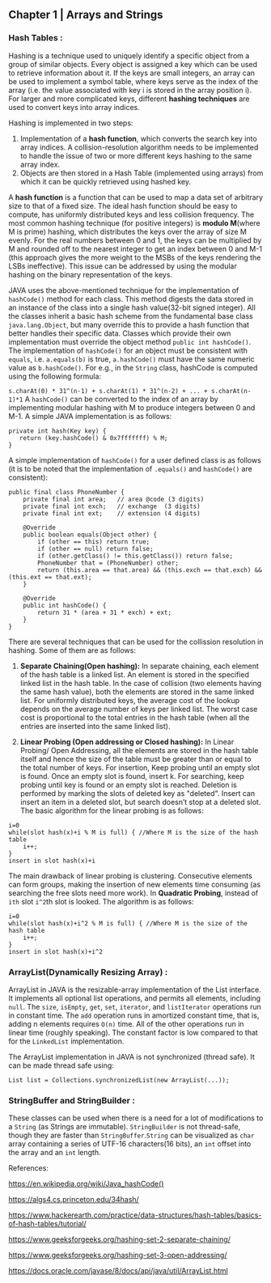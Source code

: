 ## Chapter 1 | Arrays and Strings
### Hash Tables :
Hashing is a technique used to uniquely identify a specific object from a group of similar objects. Every object is assigned 
a key which can be used to retrieve information about it. If the keys are small integers, an array can be used to implement 
a symbol table, where keys serve as the index of the array (i.e. the value associated with key i is stored in the array 
position i). For larger and more complicated keys, different **hashing techniques** are used to convert keys into array indices.

Hashing is implemented in two steps:
1. Implementation of a **hash function**, which converts the search key into array indices. A collision-resolution algorithm
needs to be implemented to handle the issue of two or more different keys hashing to the same array index.
2. Objects are then stored in a Hash Table (implemented using arrays) from which it can be quickly retrieved using hashed key.

A **hash function** is a function that can be used to map a data set of arbitrary size to that of a fixed size. 
The ideal hash function should be easy to compute, has uniformly distributed keys and less collision frequency. The most common hashing technique (for positive integers) is **modulo M**(where M is prime) hashing, which distributes the keys over the array of size M evenly. For the real numbers between 0 and 1, the keys can be multiplied by M and rounded off to the nearest integer to get an index between 0 and M-1 (this approach gives the more weight to the MSBs of the keys rendering the LSBs ineffective). This issue can be addressed by using the modular hashing on the binary representation of the keys.

JAVA uses the above-mentioned technique for the implementation of `hashCode()` method for each class. This method digests the data stored in an instance of the class into a single hash value(32-bit signed integer). All the classes inherit a basic hash scheme from the fundamental base class `java.lang.Object`, but many override this to provide a hash function that better handles their specific data. Classes which provide their own implementation must override the object method `public int hashCode()`. The implementation of `hashCode()` for an object must be consistent with `equals`, i.e. `a.equals(b)` is true, `a.hashCode()` must have the same numeric value as `b.hashCode()`. For e.g., in the `String` class, hashCode is computed using the following formula:

`s.charAt(0) * 31^(n-1) + s.charAt(1) * 31^(n-2) + ... + s.charAt(n-1)*1`
A `hashCode()` can be converted to the index of an array by implementing modular hashing with M to produce integers between 0 and M-1. A simple JAVA implementation is as follows:
```
private int hash(Key key) {
   return (key.hashCode() & 0x7fffffff) % M;
}
```
A simple implementation of `hashCode()` for a user defined class is as follows (it is to be noted that the implementation of `.equals()` and `hashCode()` are consistent):

```
public final class PhoneNumber {
    private final int area;   // area @code (3 digits)
    private final int exch;   // exchange  (3 digits)
    private final int ext;    // extension (4 digits)
    
    @Override
    public boolean equals(Object other) {
        if (other == this) return true;
        if (other == null) return false;
        if (other.getClass() != this.getClass()) return false;
        PhoneNumber that = (PhoneNumber) other;
        return (this.area == that.area) && (this.exch == that.exch) && (this.ext == that.ext);
    }
    
    @Override
    public int hashCode() {
        return 31 * (area + 31 * exch) + ext;
    }
}
```

There are several techniques that can be used for the collission resolution in hashing. Some of them are as follows:
1) **Separate Chaining(Open hashing):**
  In separate chaining, each element of the hash table is a linked list. An element is stored in the specified linked list in the hash table. In the case of collision (two elements having the same hash value), both the elements are stored in the same linked list. For uniformly distributed keys, the average cost of the lookup depends on the average number of keys per linked list. The worst case cost is proportional to the total entries in the hash table (when all the entries are inserted into the same linked list).
  
2) **Linear Probing (Open addressing or Closed hashing):**
  In Linear Probing/ Open Addressing, all the elements are stored in the hash table itself and hence the size of the table must be greater than or equal to the total number of keys. For insertion, Keep probing until an empty slot is found. Once an empty slot is found, insert k. For searching, keep probing until key is found or an empty slot is reached. Deletion is performed by marking the slots of deleted key as "deleted". Insert can insert an item in a deleted slot, but search doesn’t stop at a deleted slot. The basic algorithm for the linear probing is as follows:
  ```
  i=0
  while(slot hash(x)+i % M is full) { //Where M is the size of the hash table
      i++;
  }
  insert in slot hash(x)+i
  ```
  The main drawback of linear probing is clustering. Consecutive elements can form groups, making the insertion of new elements time consuming (as searching the free slots need more work). In **Quadratic Probing**, instead of `ith` slot `i^2`th slot is looked. The algorithm is as follows:
  ```
  i=0
  while(slot hash(x)+i^2 % M is full) { //Where M is the size of the hash table
      i++;
  }
  insert in slot hash(x)+i^2
  ```
  
  
  ### ArrayList(Dynamically Resizing Array) :
  ArrayList in JAVA is the resizable-array implementation of the List interface. It implements all optional list operations, and permits all elements, including `null`. The `size`, `isEmpty`, `get`, `set`, `iterator`, and `listIterator` operations run in constant time. The `add` operation runs in amortized constant time, that is, adding n elements requires `O(n)` time. All of the other operations run in linear time (roughly speaking). The constant factor is low compared to that for the `LinkedList` implementation.

   The ArrayList implementation in JAVA is not synchronized (thread safe). It can be made thread safe using:
   ```
   List list = Collections.synchronizedList(new ArrayList(...));
   ```
   
   
   ### StringBuffer and StringBuilder :
   These classes can be used when there is a need for a lot of modifications to a `String` (as Strings are immutable). `StringBuilder` is not thread-safe, though they are faster than `StringBuffer`.`String` can be visualized as `char` array containing a series of UTF-16 characters(16 bits), an `int` offset into the array and an `int` length.
   
   
  References:
  
  https://en.wikipedia.org/wiki/Java_hashCode()
  
  https://algs4.cs.princeton.edu/34hash/
  
  https://www.hackerearth.com/practice/data-structures/hash-tables/basics-of-hash-tables/tutorial/
  
  https://www.geeksforgeeks.org/hashing-set-2-separate-chaining/
  
  https://www.geeksforgeeks.org/hashing-set-3-open-addressing/
  
  https://docs.oracle.com/javase/8/docs/api/java/util/ArrayList.html
  
  
